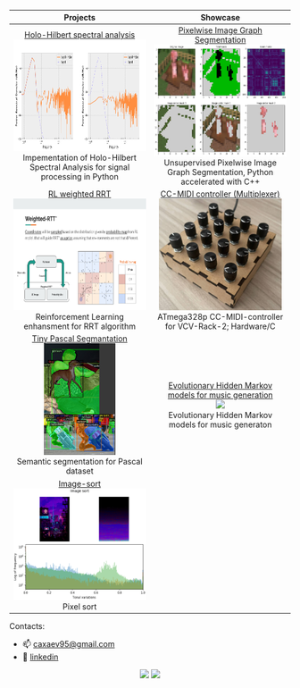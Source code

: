 |Projects|Showcase|
|-|-|
|<div align="center"> [Holo-Hilbert spectral analysis](https://github.com/ivanvoid/HHSA) <br /> <img src="https://github.com/ivanvoid/HHSA/blob/master/github/showcase_image.png" height="200"/> <br /> Impementation of Holo-Hilbert Spectral Analysis for signal processing in Python</div>| <div align="center"> [Pixelwise Image Graph Segmentation](https://github.com/ivanvoid/pigs) <br /> <div align="center"><img src="https://github.com/ivanvoid/pigs/blob/main/data/output.png" height="200"/> <br /> Unsupervised Pixelwise Image Graph Segmentation, Python accelerated with C++ </div>|
|<div align="center">[RL weighted RRT](https://github.com/ivanvoid/rrt_rl_weight)<br /> <div align="center"><img src="https://github.com/ivanvoid/rrt_rl_weight/blob/main/figs/Probability%20Map%20Learning%20for%20RRT.png" height="200"/> <br /> Reinforcement Learning enhansment for RRT algorithm</div>|<div align="center">[CC-MIDI controller (Multiplexer)](https://github.com/ivanvoid/cc_midi_controller) <br /> <div align="center"><img src="https://github.com/ivanvoid/cc_midi_controller/blob/main/figures/finished.jpg" height="200"/> <br /> ATmega328p CC-MIDI-controller for VCV-Rack-2; Hardware/C </div>|
|<div align="center"> [Tiny Pascal Segmantation](https://github.com/ivanvoid/TinyPascalSegmantation/tree/main) <br /> <img src="https://github.com/ivanvoid/TinyPascalSegmantation/blob/main/configs/results.png?raw=true" height="200"/> <br /> Semantic segmentation for Pascal dataset </div>|<div align="center"> [Evolutionary Hidden Markov models for music generation](https://github.com/ivanvoid/MusicEA) <br /> <img src="https://github.com/ivanvoid/MusicEA/blob/master/output/stat_gen500_hid128/stat_gen500_hid128_state7469.png?raw=true" height="200"/> <br /> Evolutionary Hidden Markov models for music generaton </div>|
|<div align="center"> [Image-sort](https://github.com/ivanvoid/Image-sort) <br /> <img src="https://github.com/ivanvoid/Image-sort/raw/master/.github/info.gif" height="200"/> <br /> Pixel sort </div>|<div align="center"> <br /> <br /> </div>|

Contacts:
- 📫 caxaev95@gmail.com
- 📘 [linkedin](https://www.linkedin.com/in/ivan-kakhaev/)

<div id="header" align="center">
<a href="https://stackoverflow.com/users/9559655/flinck-clissan">
<img src="https://img.shields.io/stackexchange/stackoverflow/r/9559655?color=F47F24&label=Stack%20Overflow"></a>
<a href="https://www.youtube.com/@veaxvoid/videos">
<img src="https://img.shields.io/youtube/channel/views/UCT0YI14vECRjM4A8dc4d5Ww" ></a>
</div>

<div align="center">
  <img src="https://komarev.com/ghpvc/?username=ivanvoid&style=flat-square&color=blue" alt=""/>
</div>


<!--
|<div align="center"> <br /> <br /> </div>|<div align="center"> <br /> <br /> </div>|
-->
